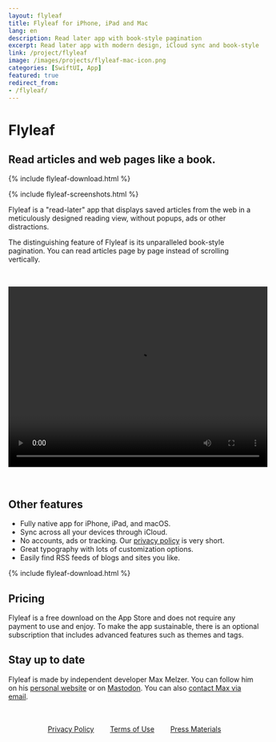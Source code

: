```yaml
---
layout: flyleaf
title: Flyleaf for iPhone, iPad and Mac
lang: en
description: Read later app with book-style pagination
excerpt: Read later app with modern design, iCloud sync and book-style pagination.
link: /project/flyleaf
image: /images/projects/flyleaf-mac-icon.png
categories: [SwiftUI, App]
featured: true
redirect_from:
- /flyleaf/
---
```


# Flyleaf

## Read articles and web pages like a book.

{% include flyleaf-download.html %}

{% include flyleaf-screenshots.html %}

Flyleaf is a "read-later" app that displays saved articles from the web in a meticulously designed reading view, without popups, ads or other distractions.

The distinguishing feature of Flyleaf is its unparalleled book-style pagination. You can read articles page by page instead of scrolling vertically.

<video width="518" height="360" class="ipad" style="margin: 2rem auto;" autoplay loop>
    <source src="/images/projects/flyleaf-ipad-pagination-small.mp4" type="video/mp4">
    Video not available
</video>

## Other features

- Fully native app for iPhone, iPad, and macOS.
- Sync across all your devices through iCloud.
- No accounts, ads or tracking. Our [privacy policy](/project/flyleaf/privacy) is very short.
- Great typography with lots of customization options.
- Easily find RSS feeds of blogs and sites you like.

{% include flyleaf-download.html %}

## Pricing

Flyleaf is a free download on the App Store and does not require any payment to use and enjoy. To make the app sustainable, there is an optional subscription that includes advanced features such as themes and tags.

## Stay up to date

Flyleaf is made by independent developer Max Melzer. You can follow him on his [personal website](/en) or on [Mastodon](https://mastodon.social/@maxmelzer). You can also [contact Max via email](mailto:flyleaf@moehrenzahn.de).

<div style="display:flex;gap:2rem;margin:3rem auto;justify-content:center">
    <a href="/project/flyleaf/privacy">Privacy Policy</a>
    <a href="/project/flyleaf/terms">Terms of Use</a>
    <a href="/flyleaf-press-media.zip">Press Materials</a>
</div>